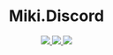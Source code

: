 <div style="text-align: center;">
  <h1>Miki.Discord</h1>
  <a href="https://www.nuget.org/packages/Miki.Discord">
    <img src="https://img.shields.io/nuget/dt/Miki.Discord.svg"/>
  </a>
  <a href="https://discord.gg/XpG4kwE">
    <img src="https://img.shields.io/discord/259343729586864139.svg?logo=discord"/>
  </a>
  <a>
    <img src="https://dev.azure.com/mikibot/Miki/_apis/build/status/Mikibot.Miki.Discord?branchName=master"/>
  </a>
</div>
